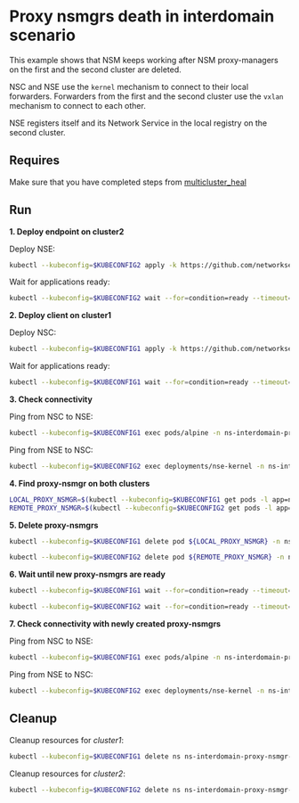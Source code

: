 # Proxy nsmgrs death in interdomain scenario

This example shows that NSM keeps working after NSM proxy-managers on the first and the second cluster are deleted.

NSC and NSE use the `kernel` mechanism to connect to their local forwarders.
Forwarders from the first and the second cluster use the `vxlan` mechanism to connect to each other.

NSE registers itself and its Network Service in the local registry on the second cluster.


## Requires

Make sure that you have completed steps from [multicluster_heal](../)

## Run

**1. Deploy endpoint on cluster2**

Deploy NSE:
```bash
kubectl --kubeconfig=$KUBECONFIG2 apply -k https://github.com/networkservicemesh/deployments-k8s/examples/multicluster_heal/interdomain-proxy-nsmgr-death/cluster2?ref=d8304c965d3bdd1aab3e92f3e31fc0c9033bb449
```

Wait for applications ready:
```bash
kubectl --kubeconfig=$KUBECONFIG2 wait --for=condition=ready --timeout=1m pod -l app=nse-kernel -n ns-interdomain-proxy-nsmgr-death
```

**2. Deploy client on cluster1**

Deploy NSC:
```bash
kubectl --kubeconfig=$KUBECONFIG1 apply -k https://github.com/networkservicemesh/deployments-k8s/examples/multicluster_heal/interdomain-proxy-nsmgr-death/cluster1?ref=d8304c965d3bdd1aab3e92f3e31fc0c9033bb449
```

Wait for applications ready:
```bash
kubectl --kubeconfig=$KUBECONFIG1 wait --for=condition=ready --timeout=5m pod -l app=alpine -n ns-interdomain-proxy-nsmgr-death
```

**3. Check connectivity**

Ping from NSC to NSE:
```bash
kubectl --kubeconfig=$KUBECONFIG1 exec pods/alpine -n ns-interdomain-proxy-nsmgr-death -- ping -c 4 172.16.1.2
```

Ping from NSE to NSC:
```bash
kubectl --kubeconfig=$KUBECONFIG2 exec deployments/nse-kernel -n ns-interdomain-proxy-nsmgr-death -- ping -c 4 172.16.1.3
```

**4. Find proxy-nsmgr on both clusters**

```bash
LOCAL_PROXY_NSMGR=$(kubectl --kubeconfig=$KUBECONFIG1 get pods -l app=nsmgr-proxy -n nsm-system --template '{{range .items}}{{.metadata.name}}{{"\n"}}{{end}}')
REMOTE_PROXY_NSMGR=$(kubectl --kubeconfig=$KUBECONFIG2 get pods -l app=nsmgr-proxy -n nsm-system --template '{{range .items}}{{.metadata.name}}{{"\n"}}{{end}}')
```

**5. Delete proxy-nsmgrs**

```bash
kubectl --kubeconfig=$KUBECONFIG1 delete pod ${LOCAL_PROXY_NSMGR} -n nsm-system
```

```bash
kubectl --kubeconfig=$KUBECONFIG2 delete pod ${REMOTE_PROXY_NSMGR} -n nsm-system
```

**6. Wait until new proxy-nsmgrs are ready**

```bash
kubectl --kubeconfig=$KUBECONFIG1 wait --for=condition=ready --timeout=1m pod -l app=nsmgr-proxy -n nsm-system
```

```bash
kubectl --kubeconfig=$KUBECONFIG2 wait --for=condition=ready --timeout=1m pod -l app=nsmgr-proxy -n nsm-system
```

**7. Check connectivity with newly created proxy-nsmgrs**

Ping from NSC to NSE:
```bash
kubectl --kubeconfig=$KUBECONFIG1 exec pods/alpine -n ns-interdomain-proxy-nsmgr-death -- ping -c 4 172.16.1.2
```

Ping from NSE to NSC:
```bash
kubectl --kubeconfig=$KUBECONFIG2 exec deployments/nse-kernel -n ns-interdomain-proxy-nsmgr-death -- ping -c 4 172.16.1.3
```


## Cleanup

Cleanup resources for *cluster1*:
```bash
kubectl --kubeconfig=$KUBECONFIG1 delete ns ns-interdomain-proxy-nsmgr-death
```

Cleanup resources for *cluster2*:
```bash
kubectl --kubeconfig=$KUBECONFIG2 delete ns ns-interdomain-proxy-nsmgr-death
```
